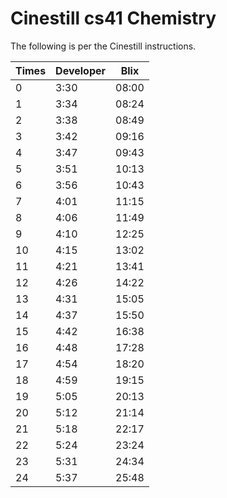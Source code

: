 # Cinestill cs41 Chemistry

The following is per the Cinestill instructions.

| Times | Developer | Blix  |
|-------|-----------|-------|
| 0     | 3:30      | 08:00 |
| 1     | 3:34      | 08:24 |
| 2     | 3:38      | 08:49 |
| 3     | 3:42      | 09:16 |
| 4     | 3:47      | 09:43 |
| 5     | 3:51      | 10:13 |
| 6     | 3:56      | 10:43 |
| 7     | 4:01      | 11:15 |
| 8     | 4:06      | 11:49 |
| 9     | 4:10      | 12:25 |
| 10    | 4:15      | 13:02 |
| 11    | 4:21      | 13:41 |
| 12    | 4:26      | 14:22 |
| 13    | 4:31      | 15:05 |
| 14    | 4:37      | 15:50 |
| 15    | 4:42      | 16:38 |
| 16    | 4:48      | 17:28 |
| 17    | 4:54      | 18:20 |
| 18    | 4:59      | 19:15 |
| 19    | 5:05      | 20:13 |
| 20    | 5:12      | 21:14 |
| 21    | 5:18      | 22:17 |
| 22    | 5:24      | 23:24 |
| 23    | 5:31      | 24:34 |
| 24    | 5:37      | 25:48 |
